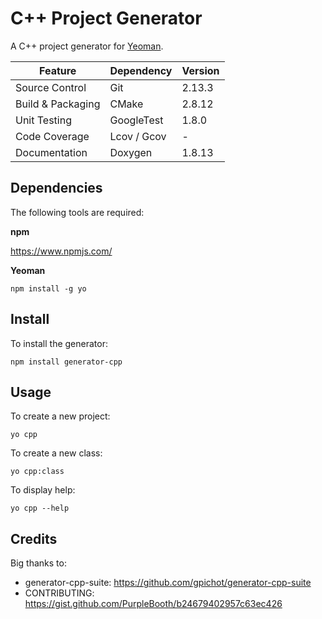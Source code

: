 # C++ Project Generator

A C++ project generator for [Yeoman](http://yeoman.io/).

| Feature           | Dependency  | Version |
|-------------------|-------------|---------|
| Source Control    | Git         | 2.13.3  |
| Build & Packaging | CMake       | 2.8.12  |
| Unit Testing      | GoogleTest  | 1.8.0   |
| Code Coverage     | Lcov / Gcov | -       |
| Documentation     | Doxygen     | 1.8.13  |

## Dependencies

The following tools are required:

**npm**

https://www.npmjs.com/

**Yeoman**

    npm install -g yo

## Install

To install the generator:

    npm install generator-cpp

## Usage

To create a new project:

    yo cpp

To create a new class:

    yo cpp:class

To display help:

    yo cpp --help

## Credits

Big thanks to:

- generator-cpp-suite: https://github.com/gpichot/generator-cpp-suite
- CONTRIBUTING: https://gist.github.com/PurpleBooth/b24679402957c63ec426